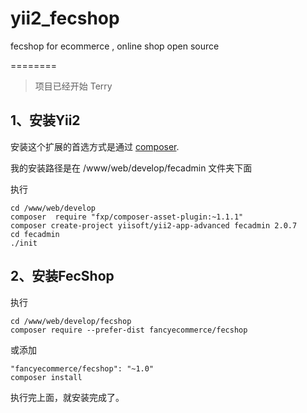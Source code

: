 # yii2_fecshop
fecshop for ecommerce  , online shop open source

========

> 项目已经开始
> Terry

1、安装Yii2
------------

安装这个扩展的首选方式是通过 [composer](http://getcomposer.org/download/).

我的安装路径是在 /www/web/develop/fecadmin 文件夹下面

执行

```
cd /www/web/develop
composer  require "fxp/composer-asset-plugin:~1.1.1"
composer create-project yiisoft/yii2-app-advanced fecadmin 2.0.7
cd fecadmin
./init

```



2、安装FecShop
------------

执行

```
cd /www/web/develop/fecshop
composer require --prefer-dist fancyecommerce/fecshop

```
或添加

```
"fancyecommerce/fecshop": "~1.0"
composer install
```

执行完上面，就安装完成了。
